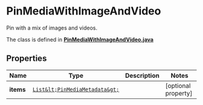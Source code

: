 

# PinMediaWithImageAndVideo

Pin with a mix of images and videos.

The class is defined in **[PinMediaWithImageAndVideo.java](../../src/main/java/org/openapitools/model/PinMediaWithImageAndVideo.java)**

## Properties

Name | Type | Description | Notes
------------ | ------------- | ------------- | -------------
**items** | [`List&lt;PinMediaMetadata&gt;`](PinMediaMetadata.md) |  |  [optional property]



